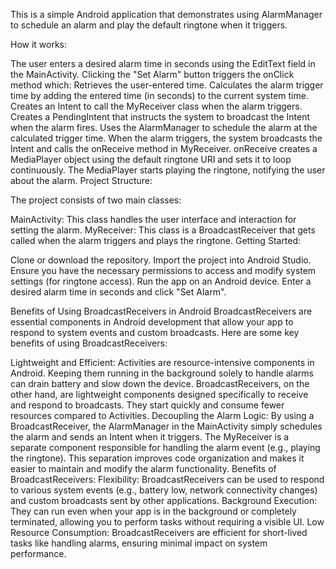 This is a simple Android application that demonstrates using AlarmManager to schedule an alarm and play the default ringtone when it triggers.

How it works:

The user enters a desired alarm time in seconds using the EditText field in the MainActivity.
Clicking the "Set Alarm" button triggers the onClick method which:
Retrieves the user-entered time.
Calculates the alarm trigger time by adding the entered time (in seconds) to the current system time.
Creates an Intent to call the MyReceiver class when the alarm triggers.
Creates a PendingIntent that instructs the system to broadcast the Intent when the alarm fires.
Uses the AlarmManager to schedule the alarm at the calculated trigger time.
When the alarm triggers, the system broadcasts the Intent and calls the onReceive method in MyReceiver.
onReceive creates a MediaPlayer object using the default ringtone URI and sets it to loop continuously.
The MediaPlayer starts playing the ringtone, notifying the user about the alarm.
Project Structure:

The project consists of two main classes:

MainActivity: This class handles the user interface and interaction for setting the alarm.
MyReceiver: This class is a BroadcastReceiver that gets called when the alarm triggers and plays the ringtone.
Getting Started:

Clone or download the repository.
Import the project into Android Studio.
Ensure you have the necessary permissions to access and modify system settings (for ringtone access).
Run the app on an Android device.
Enter a desired alarm time in seconds and click "Set Alarm".

Benefits of Using BroadcastReceivers in Android
BroadcastReceivers are essential components in Android development that allow your app to respond to system events and custom broadcasts. Here are some key benefits of using BroadcastReceivers:

Lightweight and Efficient:
Activities are resource-intensive components in Android. Keeping them running in the background solely to handle alarms can drain battery and slow down the device.
BroadcastReceivers, on the other hand, are lightweight components designed specifically to receive and respond to broadcasts. They start quickly and consume fewer resources compared to Activities.
Decoupling the Alarm Logic:
By using a BroadcastReceiver, the AlarmManager in the MainActivity simply schedules the alarm and sends an Intent when it triggers.
The MyReceiver is a separate component responsible for handling the alarm event (e.g., playing the ringtone). This separation improves code organization and makes it easier to maintain and modify the alarm functionality.
Benefits of BroadcastReceivers:
Flexibility: BroadcastReceivers can be used to respond to various system events (e.g., battery low, network connectivity changes) and custom broadcasts sent by other applications.
Background Execution: They can run even when your app is in the background or completely terminated, allowing you to perform tasks without requiring a visible UI.
Low Resource Consumption: BroadcastReceivers are efficient for short-lived tasks like handling alarms, ensuring minimal impact on system performance.